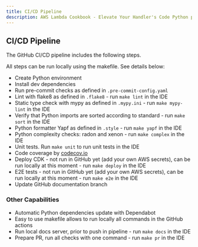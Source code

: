 ```yaml
---
title: CI/CD Pipeline
description: AWS Lambda Cookbook - Elevate Your Handler's Code Python pipeline
---
```


## **CI/CD Pipeline**

The GitHub CI/CD pipeline includes the following steps.

All steps can be run locally using the makefile. See details below:

- Create Python environment
- Install dev dependencies
- Run pre-commit checks as defined in `.pre-commit-config.yaml`
- Lint with flake8 as defined in `.flake8` - run `make lint` in the IDE
- Static type check with mypy as defined in `.mypy.ini` - run `make mypy-lint` in the IDE
- Verify that Python imports are sorted according to standard - run `make sort` in the IDE
- Python formatter Yapf as defined in `.style`  - run `make yapf` in the IDE
- Python complexity checks: radon and xenon  - run `make complex` in the IDE
- Unit tests. Run `make unit` to run unit tests in the IDE
- Code coverage by [codecov.io](https://about.codecov.io/)
- Deploy CDK - not run in GitHub yet (add your own AWS secrets), can be run locally at this moment - run `make deploy` in the IDE
- E2E tests  - not run in GitHub yet (add your own AWS secrets), can be run locally at this moment - run `make e2e` in the IDE
- Update GitHub documentation branch

### Other Capabilities

- Automatic Python dependencies update with Dependabot
- Easy to use makefile allows to run locally all commands in the GitHub actions
- Run local docs server, prior to push in pipeline - run `make docs`  in the IDE
- Prepare PR, run all checks with one command - run `make pr` in the IDE
